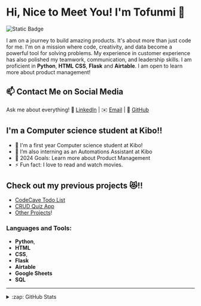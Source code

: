 # Hi, Nice to Meet You! I'm Tofunmi 👋 
![Static Badge](https://img.shields.io/badge/gender-female-blue)

I am on a journey to build amazing products. It's about more than just code for me. I'm on a mission where code, creativity, and data become a powerful tool for solving problems. My experience in customer experience has also polished my teamwork, communication, and leadership skills. I am proficient in **Python**, **HTML** **CSS**, **Flask** and **Airtable**. I am open to learn more about product management!

## 📫 Contact Me on Social Media

Ask me about everything! 💬 [LinkedIn][-1] | ✉️ [Email](mailto:tofunmiesther9@gmail.com) | 💬 [GitHub](https://github.com/iTofunmi) 

## I'm a Computer science student at Kibo!!

- 🔭 I'm a first year Computer science student at Kibo!
- 👯 I’m also interning as an Automations Assistant at Kibo
- 🥅 2024 Goals: Learn more about Product Management
- ⚡ Fun fact: I love to read and watch movies.

## Check out my previous projects 😻!!
- [CodeCave Todo List][1]
- [CRUD Quiz App][2]
- [Other Projects][0]!

### Languages and Tools:

- **Python**, 
- **HTML** 
- **CSS**, 
- **Flask** 
- **Airtable**
- **Google Sheets**
- **SQL**

---
<details>
  <summary>:zap: GitHub Stats</summary>
![Tofunmi's Github stats](https://github-readme-stats.vercel.app/api?username=iTofunmi&show_icons=true)

</details>


[-1]:https://www.linkedin.com/in/tofunmi-odusile/
[0]: https://github.com/iTofunmi
[1]: https://codecavetodoapp.onrender.com
[2]: https://quiz-app-codecave.onrender.com


